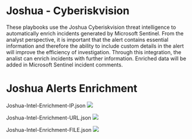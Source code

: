 # Joshua - Cyberiskvision

These playbooks use the Joshua Cyberiskvision threat intelligence to automatically enrich incidents generated by Microsoft Sentinel.
From the analyst perspective, it is important that the alert contains essential information and therefore the ability to include custom details in the alert will improve the efficiency of investigation.
Through this integration, the analist can enrich incidents with further information.
Enriched data will be added in Microsoft Sentinel incident comments.

# Joshua Alerts Enrichment

Joshua-Intel-Enrichment-IP.json
<a href="https://portal.azure.com/#create/Microsoft.Template/uri/https%3A%2F%2Fraw.githubusercontent.com%2Fcyberiskvision%2FAzure-Sentinel%2Fmaster%2FSolutions%2FJoshua-Cyberiskvision%2FPlaybooks%2FIntel-Enrichment%2FJoshua-Intel-Enrichment-IP.json" target="_blank">
    <img src="https://aka.ms/deploytoazurebutton"/>
</a>

Joshua-Intel-Enrichment-URL.json
<a href="https://portal.azure.com/#create/Microsoft.Template/uri/https%3A%2F%2Fraw.githubusercontent.com%2Fcyberiskvision%2FAzure-Sentinel%2Fmaster%2FSolutions%2FJoshua-Cyberiskvision%2FPlaybooks%2FIntel-Enrichment%2FJoshua-Intel-Enrichment-URL.json" target="_blank">
    <img src="https://aka.ms/deploytoazurebutton"/>
</a>

Joshua-Intel-Enrichment-FILE.json
<a href="https://portal.azure.com/#create/Microsoft.Template/uri/https%3A%2F%2Fraw.githubusercontent.com%2Fcyberiskvision%2FAzure-Sentinel%2Fmaster%2FSolutions%2FJoshua-Cyberiskvision%2FPlaybooks%2FIntel-Enrichment%2FJoshua-Intel-Enrichment-FILE.json" target="_blank">
    <img src="https://aka.ms/deploytoazurebutton"/>
</a>
